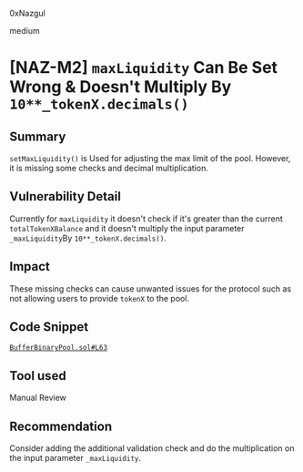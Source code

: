 0xNazgul

medium

# [NAZ-M2] `maxLiquidity` Can Be Set Wrong & Doesn't Multiply By `10**_tokenX.decimals()`

## Summary
`setMaxLiquidity()` is Used for adjusting the max limit of the pool. However, it is missing some checks and decimal multiplication.

## Vulnerability Detail
Currently for `maxLiquidity` it doesn't check if it's greater than the current `totalTokenXBalance` and it doesn't multiply the input parameter `_maxLiquidity`By `10**_tokenX.decimals()`.

## Impact
These missing checks can cause unwanted issues for the protocol such as not allowing users to provide `tokenX` to the pool.

## Code Snippet
[`BufferBinaryPool.sol#L63`](https://github.com/sherlock-audit/2022-11-buffer/blob/main/contracts/contracts/core/BufferBinaryPool.sol#L63)

## Tool used
Manual Review

## Recommendation
Consider adding the additional validation check and do the multiplication on the input parameter `_maxLiquidity`.